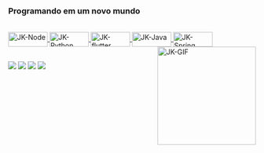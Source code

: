 ### Programando em um novo mundo

 <div>
  <a href="https://github.com/JacksonSanti">
  
</div>
  <div style="display: inline_block"><br>
  <img align="center" alt="JK-Node" height="30" width="80" src="https://img.shields.io/badge/Node.js-43853D?style=for-the-badge&logo=node.js&logoColor=white">
  <img align="center" alt="JK-Python" height="30" width="80" src="https://img.shields.io/badge/Python-14354C?style=for-the-badge&logo=python&logoColor=white">
   <img align="center" alt="JK-flutter" height="30" width="80" src="https://media.discordapp.net/attachments/847874748394111026/956575355592904744/flutter12.png">
    <img align="center" alt="JK-Java" height="30" width="80" src="https://media.discordapp.net/attachments/847874748394111026/993486720744038461/java1.png">
    <img align="center" alt="JK-Spring" height="30" width="80" src="https://media.discordapp.net/attachments/847874748394111026/1016405100182376478/spring.png">
  <img align="right" alt="JK-GIF" height="200" width="200" src="https://media.discordapp.net/attachments/847874748394111026/956578559508480000/giphy_1.gif">
    
</div>
  
  ##

  
  <div> 
  <a href="https://www.instagram.com/jacksonsanti/" target="_blank"><img src="https://img.shields.io/badge/-Instagram-%23E4405F?style=for-the-badge&logo=instagram&logoColor=white" target="_blank"></a>
   <a href="https://www.facebook.com/santosdosjackson/" target="_blank"><img src="https://img.shields.io/badge/Facebook-1877F2?style=for-the-badge&logo=facebook&logoColor=white" target="_blank"></a>
 <a href="JacksonSanti#5464" target="_blank"><img src="https://img.shields.io/badge/Discord-7289DA?style=for-the-badge&logo=discord&logoColor=white" target="_blank"></a> 
  <a href="https://www.linkedin.com/in/jacksondossantos/" target="_blank"><img src="https://img.shields.io/badge/-LinkedIn-%230077B5?style=for-the-badge&logo=linkedin&logoColor=white" target="_blank"></a> 
 
 
 
</div>
  
